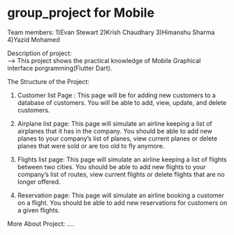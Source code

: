 # group_project for Mobile

Team members:
1)Evan Stewart
2)Krish Chaudhary
3)Himanshu Sharma
4)Yazid Mohamed

Description of project: 
<br>
--> This project shows the practical knowledge of Mobile Graphical interface porgramming(Flutter Dart). 

The Structure of the Project:
1) Customer list Page : This page will be for adding new customers to a database of customers. You will be able to add, view, update, and delete customers.

2) Airplane list page: This page will simulate an airline keeping a list of airplanes that it has in the company. You should be able to add new planes to your 
company’s list of planes, view current planes or delete planes that were sold or are too old to fly anymore.

3) Flights list page: This page will simulate an airline keeping a list of flights between two cities. You should be able to add new flights to your company’s 
list of routes, view current flights or delete flights that are no longer offered.

4) Reservation page: This page will simulate an airline booking a customer on a flight. You should be able to add new reservations for customers on a given 
flights.

More About Project: 
....
